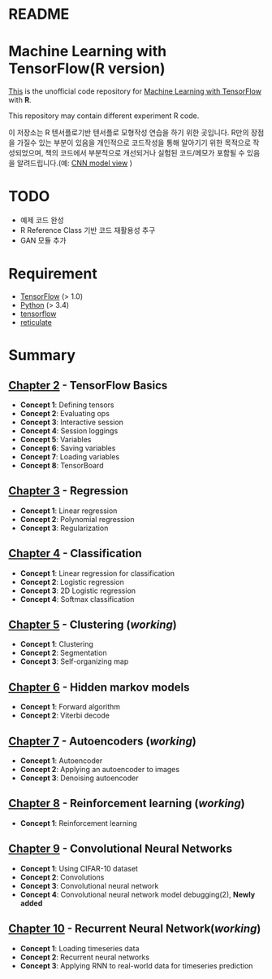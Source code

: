README
================

Machine Learning with TensorFlow(R version)
===========================================

[This](https://github.com/haven-jeon/TensorFlow-Book-R) is the unofficial code repository for [Machine Learning with TensorFlow](http://www.tensorflowbook.com/) with **R**.

This repository may contain different experiment R code.

이 저장소는 R 텐서플로기반 텐서플로 모형작성 연습을 하기 위한 곳입니다. R만의 장점을 가질수 있는 부분이 있음을 개인적으로 코드작성을 통해 알아기기 위한 목적으로 작성되었으며, 책의 코드에서 부분적으로 개선되거나 실험된 코드/메모가 포함될 수 있음을 알려드립니다.(예: [CNN model view](https://github.com/haven-jeon/TensorFlow-Book-R/blob/master/ch09_cnn/Concept04_cifar.md) )

TODO
====

-   예제 코드 완성
-   R Reference Class 기반 코드 재활용성 추구
-   GAN 모듈 추가

Requirement
===========

-   [TensorFlow](https://www.tensorflow.org/) (&gt; 1.0)
-   [Python](https://www.python.org/) (&gt; 3.4)
-   [tensorflow](https://cran.r-project.org/package=tensorflow)
-   [reticulate](https://cran.r-project.org/package=reticulate)

Summary
=======

[Chapter 2](https://github.com/haven-jeon/TensorFlow-Book-R/tree/master/ch02_basics) - TensorFlow Basics
--------------------------------------------------------------------------------------------------------

-   **Concept 1**: Defining tensors
-   **Concept 2**: Evaluating ops
-   **Concept 3**: Interactive session
-   **Concept 4**: Session loggings
-   **Concept 5**: Variables
-   **Concept 6**: Saving variables
-   **Concept 7**: Loading variables
-   **Concept 8**: TensorBoard

[Chapter 3](https://github.com/haven-jeon/TensorFlow-Book-R/tree/master/ch03_regression) - Regression
-----------------------------------------------------------------------------------------------------

-   **Concept 1**: Linear regression
-   **Concept 2**: Polynomial regression
-   **Concept 3**: Regularization

[Chapter 4](https://github.com/haven-jeon/TensorFlow-Book-R/tree/master/ch04_classification) - Classification
-------------------------------------------------------------------------------------------------------------

-   **Concept 1**: Linear regression for classification
-   **Concept 2**: Logistic regression
-   **Concept 3**: 2D Logistic regression
-   **Concept 4**: Softmax classification

[Chapter 5](https://github.com/haven-jeon/TensorFlow-Book-R/tree/master/ch05_clustering) - Clustering (*working*)
-----------------------------------------------------------------------------------------------------------------

-   **Concept 1**: Clustering
-   **Concept 2**: Segmentation
-   **Concept 3**: Self-organizing map

[Chapter 6](https://github.com/haven-jeon/TensorFlow-Book-R/tree/master/ch06_hmm) - Hidden markov models
--------------------------------------------------------------------------------------------------------

-   **Concept 1**: Forward algorithm
-   **Concept 2**: Viterbi decode

[Chapter 7](https://github.com/haven-jeon/TensorFlow-Book-R/tree/master/ch07_autoencoder) - Autoencoders (*working*)
--------------------------------------------------------------------------------------------------------------------

-   **Concept 1**: Autoencoder
-   **Concept 2**: Applying an autoencoder to images
-   **Concept 3**: Denoising autoencoder

[Chapter 8](https://github.com/haven-jeon/TensorFlow-Book-R/tree/master/ch08_rl) - Reinforcement learning (*working*)
---------------------------------------------------------------------------------------------------------------------

-   **Concept 1**: Reinforcement learning

[Chapter 9](https://github.com/haven-jeon/TensorFlow-Book-R/tree/master/ch09_cnn) - Convolutional Neural Networks
-----------------------------------------------------------------------------------------------------------------

-   **Concept 1**: Using CIFAR-10 dataset
-   **Concept 2**: Convolutions
-   **Concept 3**: Convolutional neural network
-   **Concept 4**: Convolutional neural network model debugging(2), **Newly added**

[Chapter 10](https://github.com/haven-jeon/TensorFlow-Book-R/tree/master/ch10_rnn) - Recurrent Neural Network(*working*)
------------------------------------------------------------------------------------------------------------------------

-   **Concept 1**: Loading timeseries data
-   **Concept 2**: Recurrent neural networks
-   **Concept 3**: Applying RNN to real-world data for timeseries prediction
